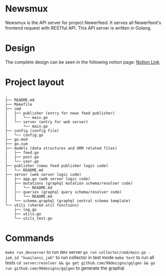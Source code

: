 # Newsmux

Newsmux is the API server for project Newerfeed. It serves all Newerfeed's
frontend request with RESTful API. This API server is written in Golang.

# Design

The complete design can be seen in the following notion page:
[Notion Link](https://www.notion.so/Backend-296895971b4348aab7e3909063dfc4d2)

# Project layout

```
.
├── README.md
├── Makefile
├── cmd
│   ├── publisher (entry for news feed publisher)
│   │   └── main.go
│   └── server (entry for web server)
│       └── main.go
├── config (config file)
│   └── config.go
├── go.mod
├── go.sum
├── models (data structures and ORM related files)
│   ├── feed.go
│   ├── post.go
│   └── user.go
├── publisher (news feed publisher logic code)
│   └── README.md
├── server (web server logic code)
│   ├── app.go (web server logic code)
│   ├── mutations (graphql mutation schema/resolver code)
│   │   └── README.md
│   ├── queries (graphql query schema/resolver code)
│   │   └── README.md
│   └── schema.graphql (graphql central schema template)
└── utils (shared util functions)
    ├── log.go
    ├── utils.go
    └── utils_test.go

```

# Commands

`make run_devserver` to run dev server
`go run collector/cmd/main.go -job_id "kuailansi_job"` to run collector in test mode
`make test` to run all tests
`cd server/resolver && go get github.com/99designs/gqlgen && go run github.com/99designs/gqlgen` to generate the graphql
